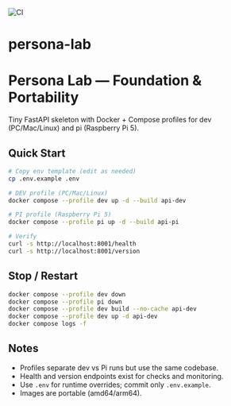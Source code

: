 ![CI](https://github.com/elvin-rivera23/persona-lab/actions/workflows/ci.yml/badge.svg)

# persona-lab


# Persona Lab — Foundation & Portability

Tiny FastAPI skeleton with Docker + Compose profiles for dev (PC/Mac/Linux) and pi (Raspberry Pi 5).

## Quick Start

```bash
# Copy env template (edit as needed)
cp .env.example .env

# DEV profile (PC/Mac/Linux)
docker compose --profile dev up -d --build api-dev

# PI profile (Raspberry Pi 5)
docker compose --profile pi up -d --build api-pi

# Verify
curl -s http://localhost:8001/health
curl -s http://localhost:8001/version
```

## Stop / Restart

```bash
docker compose --profile dev down
docker compose --profile pi down
docker compose --profile dev build --no-cache api-dev
docker compose --profile dev up -d api-dev
docker compose logs -f
```

## Notes

- Profiles separate dev vs Pi runs but use the same codebase.
- Health and version endpoints exist for checks and monitoring.
- Use `.env` for runtime overrides; commit only `.env.example`.
- Images are portable (amd64/arm64).
